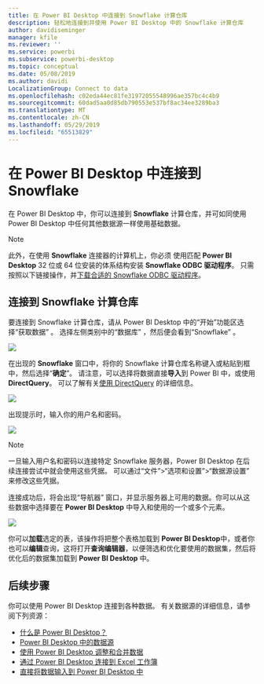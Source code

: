 ```yaml
---
title: 在 Power BI Desktop 中连接到 Snowflake 计算仓库
description: 轻松地连接到并使用 Power BI Desktop 中的 Snowflake 计算仓库
author: davidiseminger
manager: kfile
ms.reviewer: ''
ms.service: powerbi
ms.subservice: powerbi-desktop
ms.topic: conceptual
ms.date: 05/08/2019
ms.author: davidi
LocalizationGroup: Connect to data
ms.openlocfilehash: c02eda44ec81fe31972055548996ae357bc4c4b9
ms.sourcegitcommit: 60dad5aa0d85db790553e537bf8ac34ee3289ba3
ms.translationtype: MT
ms.contentlocale: zh-CN
ms.lasthandoff: 05/29/2019
ms.locfileid: "65513829"
---
```

# <a name="connect-to-snowflake-in-power-bi-desktop"></a>在 Power BI Desktop 中连接到 Snowflake
在 Power BI Desktop 中，你可以连接到 **Snowflake** 计算仓库，并可如同使用 Power BI Desktop 中任何其他数据源一样使用基础数据。 

> [!NOTE]
> 此外，在使用 **Snowflake** 连接器的计算机上，你必须  使用匹配 **Power BI Desktop** 32 位或 64 位安装的体系结构安装 **Snowflake ODBC 驱动程序**。 只需按照以下链接操作，并[下载合适的 Snowflake ODBC 驱动程序](http://go.microsoft.com/fwlink/?LinkID=823762)。
> 
> 

## <a name="connect-to-a-snowflake-computing-warehouse"></a>连接到 Snowflake 计算仓库
要连接到 Snowflake 计算仓库，请从 Power BI Desktop 中的“开始”功能区选择“获取数据”    。 选择左侧类别中的“数据库”  ，然后便会看到“Snowflake”  。

![](media/desktop-connect-snowflake/connect_snowflake_2b.png)

在出现的 **Snowflake** 窗口中，将你的 Snowflake 计算仓库名称键入或粘贴到框中，然后选择“**确定**”。 请注意，可以选择将数据直接**导入**到 Power BI 中，或使用 **DirectQuery**。 可以了解有关[使用 DirectQuery](desktop-use-directquery.md) 的详细信息。

![](media/desktop-connect-snowflake/connect_snowflake_3.png)

出现提示时，输入你的用户名和密码。

![](media/desktop-connect-snowflake/connect_snowflake_4.png)

> [!NOTE]
> 一旦输入用户名和密码以连接特定 Snowflake  服务器，Power BI Desktop 在后续连接尝试中就会使用这些凭据。 可以通过“文件”>“选项和设置”>“数据源设置”  来修改这些凭据。
> 
> 

连接成功后，将会出现“导航器”  窗口，并显示服务器上可用的数据。你可以从这些数据中选择要在 **Power BI Desktop** 中导入和使用的一个或多个元素。

![](media/desktop-connect-snowflake/connect_snowflake_5.png)

你可以**加载**选定的表，该操作将把整个表格加载到 **Power BI Desktop**中，或者你也可以**编辑**查询，这将打开**查询编辑器**，以便筛选和优化要使用的数据集，然后将优化后的数据集加载到 **Power BI Desktop** 中。

## <a name="next-steps"></a>后续步骤
你可以使用 Power BI Desktop 连接到各种数据。 有关数据源的详细信息，请参阅下列资源：

* [什么是 Power BI Desktop？](desktop-what-is-desktop.md)
* [Power BI Desktop 中的数据源](desktop-data-sources.md)
* [使用 Power BI Desktop 调整和合并数据](desktop-shape-and-combine-data.md)
* [通过 Power BI Desktop 连接到 Excel 工作簿](desktop-connect-excel.md)   
* [直接将数据输入到 Power BI Desktop 中](desktop-enter-data-directly-into-desktop.md)   


